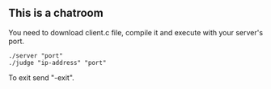## This is a chatroom
You need to download client.c file, compile it and execute with your server's port.
```
./server "port"
./judge "ip-address" "port"
```
To exit send "-exit".
